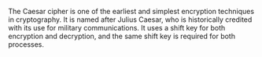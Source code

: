 The Caesar cipher is one of the earliest and simplest encryption techniques in cryptography. It is named after Julius Caesar, who is historically credited with its use for military communications. It uses a shift key for both encryption and decryption, and the same shift key is required for both processes.
